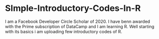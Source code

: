 # SImple-Introductory-Codes-In-R
I am a Facebook Developer Circle Scholar of 2020. I have benn awarded with the Prime subscription of DataCamp and I am learning R. Well starting with its basics i am uploading few introductory codes of R.
